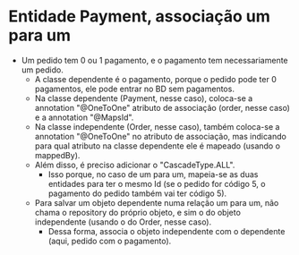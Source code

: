 # Entidade Payment, associação um para um

- Um pedido tem 0 ou 1 pagamento, e o pagamento tem necessariamente um pedido.
  - A classe dependente é o pagamento, porque o pedido pode ter 0 pagamentos, ele pode entrar no BD sem pagamentos.
  - Na classe dependente (Payment, nesse caso), coloca-se a annotation "@OneToOne" atributo de associação (order, nesse caso) e a annotation "@MapsId".
  - Na classe independente (Order, nesse caso), também coloca-se a annotation "@OneToOne" no atributo de associação, mas indicando para qual atributo na classe dependente ele é mapeado (usando o mappedBy).
  - Além disso, é preciso adicionar o "CascadeType.ALL".
    - Isso porque, no caso de um para um, mapeia-se as duas entidades para ter o mesmo Id (se o pedido for código 5, o pagamento do pedido também vai ter código 5).
  - Para salvar um objeto dependente numa relação um para um, não chama o repository do próprio objeto, e sim o do objeto independente (usando o do Order, nesse caso).
    - Dessa forma, associa o objeto independente com o dependente (aqui, pedido com o pagamento).
